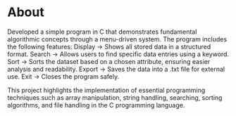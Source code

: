 # About
Developed a simple program in C that demonstrates fundamental algorithmic concepts through a menu-driven system. The program includes the following features:
	Display → Shows all stored data in a structured format.
	Search → Allows users to find specific data entries using a keyword.
	Sort → Sorts the dataset based on a chosen attribute, ensuring easier analysis and readability.
	Export → Saves the data into a .txt file for external use.
	Exit → Closes the program safely.

This project highlights the implementation of essential programming techniques such as array manipulation, string handling, searching, sorting algorithms, and file handling in the C programming language.
